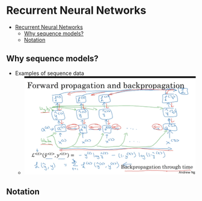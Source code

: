 # Recurrent Neural Networks

- [Recurrent Neural Networks](#recurrent-neural-networks)
  - [Why sequence models?](#why-sequence-models)
  - [Notation](#notation)


## Why sequence models?

- Examples of sequence data
  - ![Alt text](images/image-259.png)

## Notation